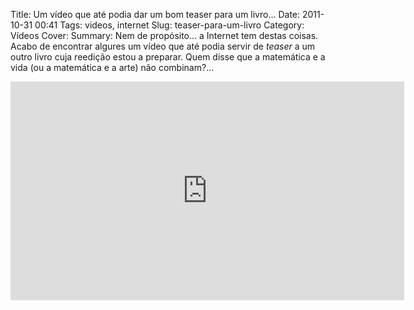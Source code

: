 Title: Um vídeo que até podia dar um bom teaser para um livro...
Date: 2011-10-31 00:41
Tags: videos, internet
Slug: teaser-para-um-livro
Category: Vídeos
Cover:
Summary: Nem de propósito… a Internet tem destas coisas. Acabo de encontrar algures um vídeo que até podia servir de *teaser* a um outro livro cuja reedição estou a preparar. Quem disse que a matemática e a vida (ou a matemática e a arte) não combinam?…

<iframe width="630" height="350" src="http://www.youtube.com/embed/4iIvRXCV9lk?rel=0" frameborder="0" allowfullscreen></iframe>


